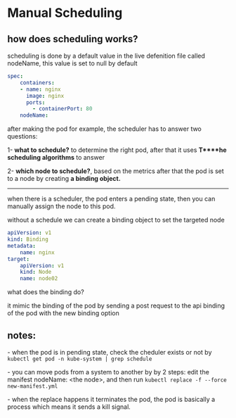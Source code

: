 # Manual Scheduling

## how does scheduling works?

scheduling is done by a default value in the live defenition file called nodeName, this value is set to null by default

```YAML
spec:
    containers:
    - name: nginx
      image: nginx
      ports:
        - containerPort: 80
    nodeName:
```

after making the pod for example, the scheduler has to answer two questions:

1- **what to schedule?** to determine the right pod, after that it uses **T****he scheduling algorithms** to answer

2- **which node to schedule?**, based on the metrics after that the pod is set to a node by creating **a binding object.**

* * *

when there is a scheduler, the pod enters a pending state, then you can manually assign the node to this pod.

without a schedule we can create a binding object to set the targeted node

```YAML
apiVersion: v1
kind: Binding
metadata:
    name: nginx
target:
    apiVersion: v1
    kind: Node
    name: node02
```

what does the binding do?

it mimic the binding of the pod by sending a post request to the api binding of the pod with the new binding option

## notes:

\- when the pod is in pending state, check the cheduler exists or not by `kubectl get pod -n kube-system | grep schedule`

\- you can move pods from a system to another by by 2 steps: edit the manifest nodeName: &lt;the node&gt;, and then run `kubectl replace -f --force new-manifest.yml`

\- when the replace happens it terminates the pod, the pod is basically a process which means it sends a kill signal.